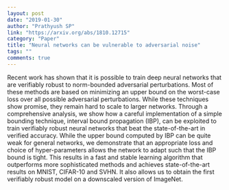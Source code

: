 ```yaml
---
layout: post
date: "2019-01-30"
author: "Prathyush SP"
link: "https://arxiv.org/abs/1810.12715"
category: "Paper"
title: "Neural networks can be vulnerable to adversarial noise"
tags: ""
comments: true
---
```

Recent work has shown that it is possible to train deep neural networks that are verifiably robust to norm-bounded adversarial perturbations. Most of these methods are based on minimizing an upper bound on the worst-case loss over all possible adversarial perturbations. While these techniques show promise, they remain hard to scale to larger networks. Through a comprehensive analysis, we show how a careful implementation of a simple bounding technique, interval bound propagation (IBP), can be exploited to train verifiably robust neural networks that beat the state-of-the-art in verified accuracy. While the upper bound computed by IBP can be quite weak for general networks, we demonstrate that an appropriate loss and choice of hyper-parameters allows the network to adapt such that the IBP bound is tight. This results in a fast and stable learning algorithm that outperforms more sophisticated methods and achieves state-of-the-art results on MNIST, CIFAR-10 and SVHN. It also allows us to obtain the first verifiably robust model on a downscaled version of ImageNet.
